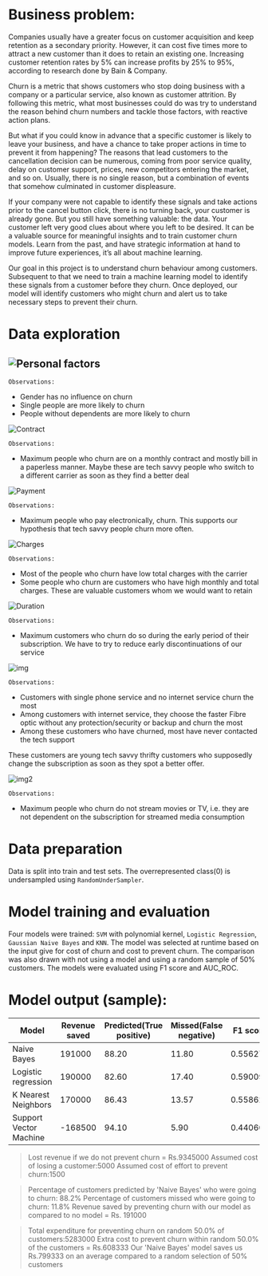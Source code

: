 # Business problem:

Companies usually have a greater focus on customer acquisition and keep retention as a secondary priority. However, it can cost five times more to attract a new customer than it does to retain an existing one. Increasing customer retention rates by 5% can increase profits by 25% to 95%, according to research done by Bain & Company.

Churn is a metric that shows customers who stop doing business with a company or a particular service, also known as customer attrition. By following this metric, what most businesses could do was try to understand the reason behind churn numbers and tackle those factors, with reactive action plans.

But what if you could know in advance that a specific customer is likely to leave your business, and have a chance to take proper actions in time to prevent it from happening? The reasons that lead customers to the cancellation decision can be numerous, coming from poor service quality, delay on customer support, prices, new competitors entering the market, and so on. Usually, there is no single reason, but a combination of events that somehow culminated in customer displeasure.

If your company were not capable to identify these signals and take actions prior to the cancel button click, there is no turning back, your customer is already gone. But you still have something valuable: the data. Your customer left very good clues about where you left to be desired. It can be a valuable source for meaningful insights and to train customer churn models. Learn from the past, and have strategic information at hand to improve future experiences, it’s all about machine learning.

Our goal in this project is to understand churn behaviour among customers. Subsequent to that we need to train a machine learning model to identify these signals from a customer before they churn. Once deployed, our model will identify customers who might churn and alert us to take necessary steps to prevent their churn.

# Data exploration

## ![Personal factors](https://i.ibb.co/5LqNr02/personal-factors.png)

`Observations:`

* Gender has no influence on churn
* Single people are more likely to churn
* People without dependents are more likely to churn

![Contract](https://i.ibb.co/TkpT2bZ/contract.png)

`Observations:`

* Maximum people who churn are on a monthly contract and mostly bill in a paperless manner. Maybe these are tech savvy people who switch to a different carrier as soon as they find a better deal

![Payment](https://i.ibb.co/r3509PR/payment.png)

`Observations:`

* Maximum people who pay electronically, churn. This supports our hypothesis that tech savvy people churn more often.

![Charges](https://i.ibb.co/80yXBzg/charges.png)

`Observations:`

* Most of the people who churn have low total charges with the carrier
* Some people who churn are customers who have high monthly and total charges. These are valuable customers whom we would want to retain

![Duration](https://i.ibb.co/V9fyTpv/duration.png)

`Observations:`

* Maximum customers who churn do so during the early period of their subscription. We have to try to reduce early discontinuations of our service

![img](https://i.ibb.co/y035fv3/img.png)

`Observations:`

* Customers with single phone service and no internet service churn the most
* Among customers with internet service, they choose the faster Fibre optic without any protection/security or backup and churn the most
* Among these customers who have churned, most have never contacted the tech support

These customers are young tech savvy thrifty customers who supposedly change the subscription as soon as they spot a better offer.

![img2](https://i.ibb.co/wYgTP67/img2.png)

`Observations:`

* Maximum people who churn do not stream movies or TV, i.e. they are not dependent on the subscription for streamed media consumption

# Data preparation

Data is split into train and test sets. The overrepresented class(0) is undersampled using `RandomUnderSampler`.

# Model training and evaluation

Four models were trained: `SVM` with polynomial kernel, `Logistic Regression`, `Gaussian Naive Bayes` and `KNN`. The model was selected at runtime based on the input give for cost of churn and cost to prevent churn. The comparison was also drawn with not using a model and using a random sample of 50% customers. The models were evaluated using F1 score and AUC_ROC.

# Model output (sample):

Model|	Revenue saved|	Predicted(True positive)|	Missed(False negative)|	F1 score|	ROC_AUC	Model|
-----|---------------|--------------------------|-----------------------|---------|--------------|
Naive Bayes|	191000|	88.20|	11.80|	0.556279|	0.736797|	GaussianNB()|
Logistic regression|	190000|	82.60|	17.40|	0.590095|	0.758774|	LogisticRegression(C=0.01, solver='liblinear')|
K Nearest Neighbors|	170000|	86.43|	13.57|	0.558627|	0.737294|	KNeighborsClassifier(n_neighbors=47)|
Support Vector Machine|	-168500|	94.10|	5.90|	0.440608|	0.601343|	SVC(C=0.001, kernel='poly')|



>Lost revenue if we do not prevent churn = Rs.9345000 
>Assumed cost of losing a customer:5000 
>Assumed cost of effort to prevent churn:1500 

>Percentage of customers predicted by 'Naive Bayes' who were going to churn: 88.2%
>Percentage of customers missed who were going to churn: 11.8%
>Revenue saved by preventing churn with our model as compared to no model = Rs. 191000


>Total expenditure for preventing churn on random 50.0% of customers:5283000
>Extra cost to prevent churn within random 50.0% of the customers = Rs.608333
>Our 'Naive Bayes' model saves us Rs.799333 on an average compared to a random selection of 50% customers
